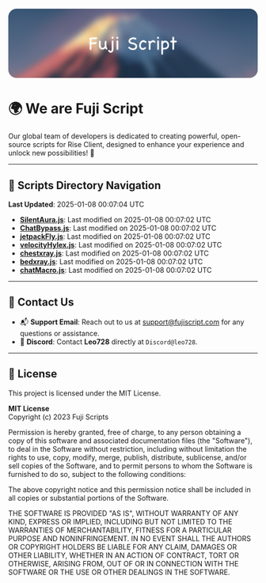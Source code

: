 ![Banner](.github/b.webp)

# 🌍 **We are Fuji Script**

Our global team of developers is dedicated to creating powerful, open-source scripts for Rise Client, designed to enhance your experience and unlock new possibilities! 🌟

---
<!-- SCRIPTS_NAVIGATION_START -->
## 📂 **Scripts Directory Navigation**

**Last Updated**: 2025-01-08 00:07:04 UTC

- **[SilentAura.js](scripts/SilentAura.js)**: Last modified on 2025-01-08 00:07:02 UTC
- **[ChatBypass.js](scripts/ChatBypass.js)**: Last modified on 2025-01-08 00:07:02 UTC
- **[jetpackFly.js](scripts/jetpackFly.js)**: Last modified on 2025-01-08 00:07:02 UTC
- **[velocityHylex.js](scripts/velocityHylex.js)**: Last modified on 2025-01-08 00:07:02 UTC
- **[chestxray.js](scripts/chestxray.js)**: Last modified on 2025-01-08 00:07:02 UTC
- **[bedxray.js](scripts/bedxray.js)**: Last modified on 2025-01-08 00:07:02 UTC
- **[chatMacro.js](scripts/chatMacro.js)**: Last modified on 2025-01-08 00:07:02 UTC

<!-- SCRIPTS_NAVIGATION_END -->

---

## 💬 **Contact Us**  
- 📬 **Support Email**: Reach out to us at [support@fujiscript.com](mailto:support@fujiscript.com) for any questions or assistance.  
- 💬 **Discord**: Contact **Leo728** directly at `Discord@leo728`.

---

## 📜 **License**

This project is licensed under the MIT License.  

**MIT License**  
Copyright (c) 2023 Fuji Scripts  

Permission is hereby granted, free of charge, to any person obtaining a copy of this software and associated documentation files (the "Software"), to deal in the Software without restriction, including without limitation the rights to use, copy, modify, merge, publish, distribute, sublicense, and/or sell copies of the Software, and to permit persons to whom the Software is furnished to do so, subject to the following conditions:  

The above copyright notice and this permission notice shall be included in all copies or substantial portions of the Software.  

THE SOFTWARE IS PROVIDED "AS IS", WITHOUT WARRANTY OF ANY KIND, EXPRESS OR IMPLIED, INCLUDING BUT NOT LIMITED TO THE WARRANTIES OF MERCHANTABILITY, FITNESS FOR A PARTICULAR PURPOSE AND NONINFRINGEMENT. IN NO EVENT SHALL THE AUTHORS OR COPYRIGHT HOLDERS BE LIABLE FOR ANY CLAIM, DAMAGES OR OTHER LIABILITY, WHETHER IN AN ACTION OF CONTRACT, TORT OR OTHERWISE, ARISING FROM, OUT OF OR IN CONNECTION WITH THE SOFTWARE OR THE USE OR OTHER DEALINGS IN THE SOFTWARE.  
